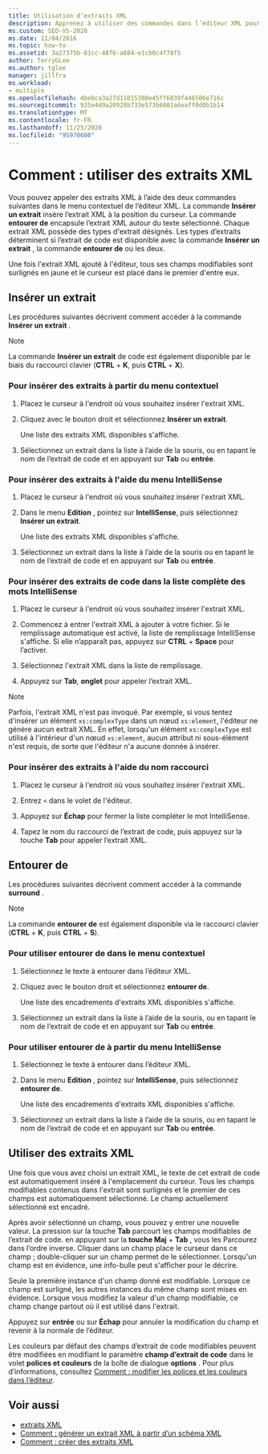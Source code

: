 ```yaml
---
title: Utilisation d’extraits XML
description: Apprenez à utiliser des commandes dans l’éditeur XML pour insérer des extraits XML ou pour encapsuler un extrait de code XML dans le texte sélectionné.
ms.custom: SEO-VS-2020
ms.date: 11/04/2016
ms.topic: how-to
ms.assetid: 3a27375b-81cc-48f6-a884-e1cb8c4f78f5
author: TerryGLee
ms.author: tglee
manager: jillfra
ms.workload:
- multiple
ms.openlocfilehash: 4bebca3a27d11015388e45ff6839f446506e716c
ms.sourcegitcommit: 935e4d9a20928b733e573b6801a6eaff0d0b1b14
ms.translationtype: MT
ms.contentlocale: fr-FR
ms.lasthandoff: 11/25/2020
ms.locfileid: "95970600"
---
```

# <a name="how-to-use-xml-snippets"></a>Comment : utiliser des extraits XML

Vous pouvez appeler des extraits XML à l’aide des deux commandes suivantes dans le menu contextuel de l’éditeur XML. La commande **Insérer un extrait** insère l’extrait XML à la position du curseur. La commande **entourer de** encapsule l’extrait XML autour du texte sélectionné. Chaque extrait XML possède des types d'extrait désignés. Les types d’extraits déterminent si l’extrait de code est disponible avec la commande **Insérer un extrait** , la commande **entourer de** ou les deux.

Une fois l'extrait XML ajouté à l'éditeur, tous ses champs modifiables sont surlignés en jaune et le curseur est placé dans le premier d'entre eux.

## <a name="insert-snippet"></a>Insérer un extrait

Les procédures suivantes décrivent comment accéder à la commande **Insérer un extrait** .

> [!NOTE]
> La commande **Insérer un extrait** de code est également disponible par le biais du raccourci clavier (**CTRL** + **K**, puis **CTRL** + **X**).

### <a name="to-insert-snippets-from-the-shortcut-menu"></a>Pour insérer des extraits à partir du menu contextuel

1. Placez le curseur à l'endroit où vous souhaitez insérer l'extrait XML.

2. Cliquez avec le bouton droit et sélectionnez **Insérer un extrait**.

   Une liste des extraits XML disponibles s'affiche.

3. Sélectionnez un extrait dans la liste à l’aide de la souris, ou en tapant le nom de l’extrait de code et en appuyant sur **Tab** ou **entrée**.

### <a name="to-insert-snippets-using-the-intellisense-menu"></a>Pour insérer des extraits à l'aide du menu IntelliSense

1. Placez le curseur à l'endroit où vous souhaitez insérer l'extrait XML.

2. Dans le menu **Edition** , pointez sur **IntelliSense**, puis sélectionnez **Insérer un extrait**.

   Une liste des extraits XML disponibles s'affiche.

3. Sélectionnez un extrait dans la liste à l’aide de la souris ou en tapant le nom de l’extrait de code et en appuyant sur **Tab** ou **entrée**.

### <a name="to-insert-snippets-through-the-intellisense-complete-word-list"></a>Pour insérer des extraits de code dans la liste complète des mots IntelliSense

1. Placez le curseur à l'endroit où vous souhaitez insérer l'extrait XML.

2. Commencez à entrer l'extrait XML à ajouter à votre fichier. Si le remplissage automatique est activé, la liste de remplissage IntelliSense s'affiche. Si elle n’apparaît pas, appuyez sur **CTRL** + **Space** pour l’activer.

3. Sélectionnez l'extrait XML dans la liste de remplissage.

4. Appuyez sur **Tab**, **onglet** pour appeler l’extrait XML.

> [!NOTE]
> Parfois, l'extrait XML n'est pas invoqué. Par exemple, si vous tentez d'insérer un élément `xs:complexType` dans un nœud `xs:element`, l'éditeur ne génère aucun extrait XML. En effet, lorsqu'un élément `xs:complexType` est utilisé à l'intérieur d'un nœud `xs:element`, aucun attribut ni sous-élément n'est requis, de sorte que l'éditeur n'a aucune donnée à insérer.

### <a name="to-insert-snippets-using-the-shortcut-name"></a>Pour insérer des extraits à l'aide du nom raccourci

1. Placez le curseur à l'endroit où vous souhaitez insérer l'extrait XML.

2. Entrez `<` dans le volet de l'éditeur.

3. Appuyez sur **Échap** pour fermer la liste compléter le mot IntelliSense.

4. Tapez le nom du raccourci de l’extrait de code, puis appuyez sur la touche **Tab** pour appeler l’extrait XML.

## <a name="surround-with"></a>Entourer de

Les procédures suivantes décrivent comment accéder à la commande **surround** .

> [!NOTE]
> La commande **entourer de** est également disponible via le raccourci clavier (**CTRL** + **K**, puis **CTRL** + **S**).

### <a name="to-use-surround-with-from-the-context-menu"></a>Pour utiliser entourer de dans le menu contextuel

1. Sélectionnez le texte à entourer dans l’éditeur XML.

2. Cliquez avec le bouton droit et sélectionnez **entourer de**.

   Une liste des encadrements d'extraits XML disponibles s'affiche.

3. Sélectionnez un extrait dans la liste à l’aide de la souris, ou en tapant le nom de l’extrait de code et en appuyant sur **Tab** ou **entrée**.

### <a name="to-use-surround-with-from-the-intellisense-menu"></a>Pour utiliser entourer de à partir du menu IntelliSense

1. Sélectionnez le texte à entourer dans l’éditeur XML.

2. Dans le menu **Edition** , pointez sur **IntelliSense**, puis sélectionnez **entourer de**.

   Une liste des encadrements d'extraits XML disponibles s'affiche.

3. Sélectionnez un extrait dans la liste à l’aide de la souris, ou en tapant le nom de l’extrait de code et en appuyant sur **Tab** ou **entrée**.

## <a name="use-xml-snippets"></a>Utiliser des extraits XML

Une fois que vous avez choisi un extrait XML, le texte de cet extrait de code est automatiquement inséré à l'emplacement du curseur. Tous les champs modifiables contenus dans l'extrait sont surlignés et le premier de ces champs est automatiquement sélectionné. Le champ actuellement sélectionné est encadré.

Après avoir sélectionné un champ, vous pouvez y entrer une nouvelle valeur. La pression sur la touche **Tab** parcourt les champs modifiables de l’extrait de code. en appuyant sur la **touche Maj** + **Tab** , vous les Parcourez dans l’ordre inverse. Cliquer dans un champ place le curseur dans ce champ ; double-cliquer sur un champ permet de le sélectionner. Lorsqu'un champ est en évidence, une info-bulle peut s'afficher pour le décrire.

Seule la première instance d'un champ donné est modifiable. Lorsque ce champ est surligné, les autres instances du même champ sont mises en évidence. Lorsque vous modifiez la valeur d'un champ modifiable, ce champ change partout où il est utilisé dans l'extrait.

Appuyez sur **entrée** ou sur **Échap** pour annuler la modification du champ et revenir à la normale de l’éditeur.

Les couleurs par défaut des champs d’extrait de code modifiables peuvent être modifiées en modifiant le paramètre **champ d’extrait de code** dans le volet **polices et couleurs** de la boîte de dialogue **options** . Pour plus d’informations, consultez [Comment : modifier les polices et les couleurs dans l’éditeur](../ide/reference/how-to-change-fonts-and-colors-in-the-editor.md).

## <a name="see-also"></a>Voir aussi

- [extraits XML](../xml-tools/xml-snippets.md)
- [Comment : générer un extrait XML à partir d’un schéma XML](../xml-tools/how-to-generate-an-xml-snippet-from-an-xml-schema.md)
- [Comment : créer des extraits XML](../xml-tools/how-to-create-xml-snippets.md)
